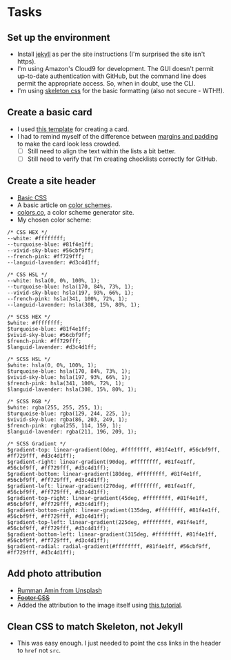 # Tasks
## Set up the environment
* Install [jekyll](http://jekyllrb.com/) as per the site instructions (I'm surprised the site isn't https).
* I'm using Amazon's Cloud9 for development.  The GUI doesn't permit up-to-date authentication with 
    GitHub, but the command line does permit the appropriate access.  So, when in doubt, use the CLI.
* I'm using [skeleton css](http://getskeleton.com/) for the basic formatting (also not secure - WTH!!).
## Create a basic card
* I used [this template](https://www.w3schools.com/howto/howto_css_profile_card.asp) for creating a card.
* I had to remind myself of the difference between [margins and padding](https://www.w3schools.com/css/css_padding.asp)
    to make the card look less crowded.
    - [ ] Still need to align the text within the lists a bit better.
    - [ ] Still need to verify that I'm creating checklists correctly for GitHub.
## Create a site header
* [Basic CSS](https://www.w3schools.com/howto/howto_css_style_header.asp)
* A basic article on [color schemes](https://www.wordstream.com/blog/ws/2019/10/03/website-color-scheme).
* [colors.co](https://coolors.co/), a color scheme generator site.
* My chosen color scheme:
```
/* CSS HEX */
--white: #ffffffff;
--turquoise-blue: #81f4e1ff;
--vivid-sky-blue: #56cbf9ff;
--french-pink: #ff729fff;
--languid-lavender: #d3c4d1ff;

/* CSS HSL */
--white: hsla(0, 0%, 100%, 1);
--turquoise-blue: hsla(170, 84%, 73%, 1);
--vivid-sky-blue: hsla(197, 93%, 66%, 1);
--french-pink: hsla(341, 100%, 72%, 1);
--languid-lavender: hsla(308, 15%, 80%, 1);

/* SCSS HEX */
$white: #ffffffff;
$turquoise-blue: #81f4e1ff;
$vivid-sky-blue: #56cbf9ff;
$french-pink: #ff729fff;
$languid-lavender: #d3c4d1ff;

/* SCSS HSL */
$white: hsla(0, 0%, 100%, 1);
$turquoise-blue: hsla(170, 84%, 73%, 1);
$vivid-sky-blue: hsla(197, 93%, 66%, 1);
$french-pink: hsla(341, 100%, 72%, 1);
$languid-lavender: hsla(308, 15%, 80%, 1);

/* SCSS RGB */
$white: rgba(255, 255, 255, 1);
$turquoise-blue: rgba(129, 244, 225, 1);
$vivid-sky-blue: rgba(86, 203, 249, 1);
$french-pink: rgba(255, 114, 159, 1);
$languid-lavender: rgba(211, 196, 209, 1);

/* SCSS Gradient */
$gradient-top: linear-gradient(0deg, #ffffffff, #81f4e1ff, #56cbf9ff, #ff729fff, #d3c4d1ff);
$gradient-right: linear-gradient(90deg, #ffffffff, #81f4e1ff, #56cbf9ff, #ff729fff, #d3c4d1ff);
$gradient-bottom: linear-gradient(180deg, #ffffffff, #81f4e1ff, #56cbf9ff, #ff729fff, #d3c4d1ff);
$gradient-left: linear-gradient(270deg, #ffffffff, #81f4e1ff, #56cbf9ff, #ff729fff, #d3c4d1ff);
$gradient-top-right: linear-gradient(45deg, #ffffffff, #81f4e1ff, #56cbf9ff, #ff729fff, #d3c4d1ff);
$gradient-bottom-right: linear-gradient(135deg, #ffffffff, #81f4e1ff, #56cbf9ff, #ff729fff, #d3c4d1ff);
$gradient-top-left: linear-gradient(225deg, #ffffffff, #81f4e1ff, #56cbf9ff, #ff729fff, #d3c4d1ff);
$gradient-bottom-left: linear-gradient(315deg, #ffffffff, #81f4e1ff, #56cbf9ff, #ff729fff, #d3c4d1ff);
$gradient-radial: radial-gradient(#ffffffff, #81f4e1ff, #56cbf9ff, #ff729fff, #d3c4d1ff);
```
## Add photo attribution
* [Rumman Amin from Unsplash](https://unsplash.com/photos/nKs-oXRGGEg)
* ~~[Footer CSS](https://www.w3schools.com/howto/howto_css_fixed_footer.asp)~~
* Added the attribution to the image itself using [this tutorial](https://www.w3schools.com/css/tryit.asp?filename=trycss_position_absolute).
 
## Clean CSS to match Skeleton, not Jekyll
* This was easy enough.  I just needed to point the css links in the header to `href` not `src`.